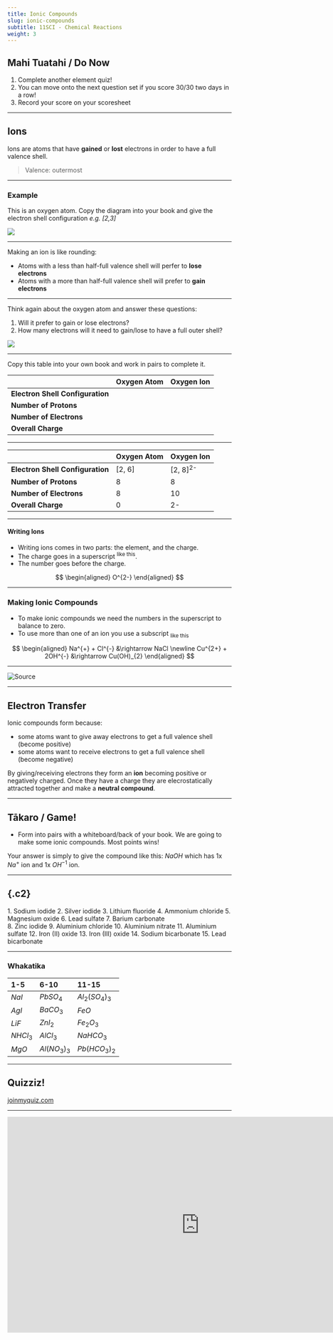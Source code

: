 ```yaml
---
title: Ionic Compounds
slug: ionic-compounds
subtitle: 11SCI - Chemical Reactions
weight: 3
---
```


## Mahi Tuatahi / Do Now

1. Complete another element quiz!
2. You can move onto the next question set if you score 30/30 two days in a row!
3. Record your score on your scoresheet

---

## Ions

Ions are atoms that have __gained__ or __lost__ electrons in order to have a full valence shell.

> Valence: outermost

---

### Example

This is an oxygen atom. Copy the diagram into your book and give the electron shell configuration _e.g. [2,3]_

![](../assets/ionic_compounds-oxygen-atom.png)

---

Making an ion is like rounding:

- Atoms with a less than half-full valence shell will perfer to __lose electrons__
- Atoms with a more than half-full valence shell will prefer to __gain electrons__

---

Think again about the oxygen atom and answer these questions:

1. Will it prefer to gain or lose electrons?
2. How many electrons will it need to gain/lose to have a full outer shell?

![](../assets/ionic_compounds-oxygen-atom.png)

---

Copy this table into your own book and work in pairs to complete it.

|                                  | Oxygen Atom | Oxygen Ion |
|:---------------------------------|:------------|:-----------|
| __Electron Shell Configuration__ |             |            |
| __Number of Protons__            |             |            |
| __Number of Electrons__          |             |            |
| __Overall Charge__               |             |            |

---

|                                  | Oxygen Atom | Oxygen Ion          |
|:---------------------------------|:------------|:--------------------|
| __Electron Shell Configuration__ | [2, 6]      | [2, 8]<sup>2-</sup> |
| __Number of Protons__            | 8           | 8                   |
| __Number of Electrons__          | 8           | 10                  |
| __Overall Charge__               | 0           | 2-                  |

---

#### Writing Ions

- Writing ions comes in two parts: the element, and the charge.
- The charge goes in a superscript <sup>like this</sup>.
- The number goes before the charge.

$$
\begin{aligned}
    O^{2-}
\end{aligned}
$$

---

### Making Ionic Compounds

- To make ionic compounds we need the numbers in the superscript to balance to zero.
- To use more than one of an ion you use a subscript <sub>like this</sub>

$$
\begin{aligned}
    Na^{+} + Cl^{-} &\rightarrow NaCl \newline
    Cu^{2+} + 2OH^{-} &\rightarrow Cu(OH)_{2}
\end{aligned}
$$

---

![[Source](https://courses.lumenlearning.com/boundless-chemistry/chapter/the-covalent-bond/)](https://external-content.duckduckgo.com/iu/?u=https%3A%2F%2Fs3-us-west-2.amazonaws.com%2Fcourses-images%2Fwp-content%2Fuploads%2Fsites%2F1941%2F2017%2F05%2F30162111%2Fnaf.gif&f=1&nofb=1)

---

## Electron Transfer

Ionic compounds form because:

- some atoms want to give away electrons to get a full valence shell (become positive)
- some atoms want to receive electrons to get a full valence shell (become negative)

By giving/receiving electrons they form an __ion__  becoming positive or negatively charged. Once they have a charge they are elecrostatically attracted together and make a __neutral compound__.

---

## Tākaro / Game!

- Form into pairs with a whiteboard/back of your book. We are going to make some ionic compounds. Most points wins!

Your answer is simply to give the compound like this: $NaOH$ which has 1x $Na^{+}$ ion and 1x $OH^{-1}$ ion.

---

## {.c2}

<div>
1. Sodium iodide
2. Silver iodide
3. Lithium fluoride
4. Ammonium chloride
5. Magnesium oxide
6. Lead sulfate
7. Barium carbonate
</div><div>
8. Zinc iodide
9. Aluminium chloride
10. Aluminium nitrate
11. Aluminium sulfate
12. Iron (II) oxide
13. Iron (III) oxide
14. Sodium bicarbonate
15. Lead bicarbonate
</div>

---

### Whakatika

| 1-5        | 6-10             | 11-15                |
|:-----------|:-----------------|:---------------------|
| $NaI$      | $PbSO_{4}$       | $Al_{2}(SO_{4})_{3}$ |
| $AgI$      | $BaCO_{3}$       | $FeO$                |
| $LiF$      | $ZnI_{2}$        | $Fe_{2}O_{3}$        |
| $NHCl_{3}$ | $AlCl_{3}$       | $NaHCO_{3}$          |
| $MgO$      | $Al(NO_{3})_{3}$ | $Pb(HCO_{3})_{2}$    |

---

## Quizziz!

[joinmyquiz.com](https://quizizz.com/admin/quiz/5ee9f2c8fb1f8c001b986746/naming-ionic-compounds)

---

<iframe width="862" height="485" src="https://www.youtube.com/embed/kShlfIsvWbQ" frameborder="0" allow="accelerometer; autoplay; encrypted-media; gyroscope; picture-in-picture" allowfullscreen></iframe>
